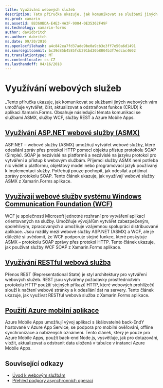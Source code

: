 ```yaml
---
title: Využívání webových služeb
description: Tato příručka ukazuje, jak komunikovat se službami jiných webových vám umožňuje vytvářet, číst, aktualizovat a odstraňovat funkce (CRUD) k aplikaci Xamarin.Forms. Obsahuje následující témata komunikaci se službami ASMX, služby WCF, služby REST a Azure Mobile Apps.
ms.prod: xamarin
ms.assetid: 8B360BDA-E4E3-4A3F-9004-0E35362F49F
ms.technology: xamarin-forms
author: davidbritch
ms.author: dabritch
ms.date: 09/20/2016
ms.openlocfilehash: a4c842ea7fd37ade9be0a9cb3e3ff7e50a6d1491
ms.sourcegitcommit: bc39d85b4585fcb291bd30b8004b3f7edcac4602
ms.translationtype: MT
ms.contentlocale: cs-CZ
ms.lasthandoff: 04/16/2018
---
```

# <a name="consuming-web-services"></a>Využívání webových služeb

_Tento příručka ukazuje, jak komunikovat se službami jiných webových vám umožňuje vytvářet, číst, aktualizovat a odstraňovat funkce (CRUD) k aplikaci Xamarin.Forms. Obsahuje následující témata komunikaci se službami ASMX, služby WCF, služby REST a Azure Mobile Apps.

## <a name="consuming-an-aspnet-web-service-asmxxamarin-formsdata-cloudconsumingasmxmd"></a>[Využívání ASP.NET webové služby (ASMX)](~/xamarin-forms/data-cloud/consuming/asmx.md)

ASP.NET – webové služby (ASMX) umožňují vytvářet webové služby, které odesílání zpráv přes protokol HTTP pomocí objektu přístup protokolu SOAP (Simple). SOAP je nezávislé na platformě a nezávislé na jazyku protokol pro vytváření a přístup k webovým službám. Příjemci služby ASMX není potřeba nic vědět o platformu, objektový model nebo programovací jazyk používaný k implementaci služby. Potřebují pouze pochopit, jak odesílat a přijímat zprávy protokolu SOAP. Tento článek ukazuje, jak využívají webové služby ASMX z Xamarin.Forms aplikace.

## <a name="consuming-a-windows-communication-foundation-wcf-web-servicexamarin-formsdata-cloudconsumingwcfmd"></a>[Využívají webové služby systému Windows Communication Foundation (WCF)](~/xamarin-forms/data-cloud/consuming/wcf.md)

WCF je společnosti Microsoft jednotné rozhraní pro vytváření aplikací orientovaných na služby. Umožňuje vývojářům vytvářet zabezpečeným, spolehlivým, zpracovaných a umožňuje vzájemnou spolupráci distribuované aplikace. Jsou rozdíly mezi webové služby ASP.NET (ASMX) a WCF, ale je důležité si uvědomit, že WCF podporuje stejné funkce, které poskytuje ASMX – protokolu SOAP zprávy přes protokol HTTP. Tento článek ukazuje, jak používat služby WCF SOAP z Xamarin.Forms aplikace.

## <a name="consuming-a-restful-web-servicexamarin-formsdata-cloudconsumingrestmd"></a>[Využívání RESTful webová služba](~/xamarin-forms/data-cloud/consuming/rest.md)

Přenos REST (Representational State) je styl architektury pro vytváření webových služeb. REST jsou vytvářeny požadavky prostřednictvím protokolu HTTP použití stejných příkazů HTTP, které webových prohlížečů slouží k načtení webové stránky a k odesílání dat na servery. Tento článek ukazuje, jak využívat RESTful webová služba z Xamarin.Forms aplikace.

## <a name="consuming-an-azure-mobile-appxamarin-formsdata-cloudconsumingazuremd"></a>[Použití Azure mobilní aplikace](~/xamarin-forms/data-cloud/consuming/azure.md)

Azure Mobile Apps umožňují vývoj aplikací s škálovatelné back-EndY hostované v Azure App Service, se podpora pro mobilní ověřování, offline synchronizace a nabízených oznámení. Tento článek, který je pouze pro Azure Mobile Apps, použít back-end Node.js, vysvětluje, jak pro dotazování, vložit, aktualizovat a odstranit data uložená v tabulce v instanci Azure Mobile Apps.

## <a name="related-links"></a>Související odkazy

- [Úvod k webovým službám](~/cross-platform/data-cloud/web-services/index.md)
- [Přehled podpory asynchronních operací](~/cross-platform/platform/async.md)
